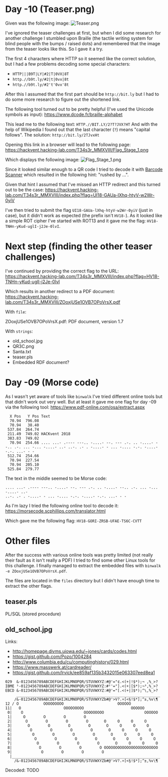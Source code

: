 # Day -10 (Teaser.png)

Given was the following image:
![Teaser.png](teaser/Teaser.png)

I've ignored the teaser challenges at first, but when I did some research for
another challenge I stumbled upon Braille (the tactile writing system for blind
people with the bumps / raised dots) and remembered that the image from the
teaser looks like this. So I gave it a try.

The first 4 characters where HTTP so it seemed like the correct solution, but I
had a few problems decoding some special characters:

- `HTTP|||B9T|LY|#2|T|0VX|8T`
- `http.//b9t.ly/#2|t|0vx|8t`
- `http.//b9t.ly/#2't'0vx'8t`

After this I assumed that the first part should be `http://bit.ly` but I had to
do some more research to figure out the shortened link.

The following tool turned out to be pretty helpful (I've used the Unicode
symbols as input):
https://www.dcode.fr/braille-alphabet

This lead me to the following text: `HTTP.//BIT.LY/2?T?JVX?HT`
And with the help of Wikipedia I found out that the last character (`?`) means
"capital follows".
The solution: `http://bit.ly/2TJvxHt`

Opening this link in a browser will lead to the following page:
https://hackvent.hacking-lab.com/T34s3r_MMXVIII/Flag_Stage_1.png

Which displays the following image:
![Flag_Stage_1.png](teaser/Flag_Stage_1.png)

Since it looked similar enough to a QR code I tried to decode it with
[Barcode Scanner](https://f-droid.org/en/packages/com.google.zxing.client.android/reader)
which resulted in the following hint: "rushed by ...".

Given that hint I assumed that I've missed an HTTP redirect and this turned out
to be the case:
https://hackvent.hacking-lab.com/T34s3r_MMXVIII/index.php?flag=UI18-GAUa-lXhq-htyV-w2Wr-0yiV

I've then tried to submit the flag `UI18-GAUa-lXhq-htyV-w2Wr-0yiV` (just in
case), but it didn't work as expected (the prefix isn't `HV18-`).
As it looked like a simple ROT cipher I've started with ROT13 and it gave me the
flag: `HV18-TNHn-yKud-uglI-j2Je-0lvI`.

# Next step (finding the other teaser challenges)

I've continued by providing the correct flag to the URL:
https://hackvent.hacking-lab.com/T34s3r_MMXVIII/index.php?flag=HV18-TNHn-yKud-uglI-j2Je-0lvI

Which results in another redirect to a PDF document:
https://hackvent.hacking-lab.com/T34s3r_MMXVIII/ZOoxjUSe1OVB7OPoVrsX.pdf

With `file`:

ZOoxjUSe1OVB7OPoVrsX.pdf: PDF document, version 1.7

With `strings`:

- old_school.jpg
- QR3C.png
- Santa.txt
- teaser.pls
- Embedded RDF document?

# Day -09 (Morse code)

As I wasn't yet aware of tools like `binwalk` I've tried different online tools
but that didn't work out very well.
But at least it gave me one flag for day -09 via the following tool:
https://www.pdf-online.com/osa/extract.aspx

```
  X Pos   Y Pos Text
  70.94  796.08
  70.94   38.40
 537.84  264.74
 211.49  749.02 HACKvent 2018
 383.83  749.02
  70.94  254.66 .... ...- .---- ---.. -....- --. --- .-. .. -....- --.. .-. ... -... -....- ..- ..-. .- . -....- - ... -.... -.-. -....- -.-. ...- - -
 512.74  254.66
  70.94  227.54
  70.94  205.10
 525.84  279.77
```

The text in the middle seemed to be Morse code:
```
.... ...- .---- ---.. -....- --. --- .-. .. -....- --.. .-. ... -... -....- ..-
..-. .- . -....- - ... -.... -.-. -....- -.-. ...- - -
```

As I'm lazy I tried the following online tool to decode it:
https://morsecode.scphillips.com/translator.html

Which gave me the following flag: `HV18-GORI-ZRSB-UFAE-TS6C-CVTT`

# Other files

After the success with various online tools was pretty limited (not really their
fault as it isn't really a PDF) I tried to find some other Linux tools for this
challenge. I finally managed to extract the embedded files with
`binwalk -e ZOoxjUSe1OVB7OPoVrsX.pdf`.

The files are located in the `files` directory but I didn't have enough time to
extract the other flags.

## teaser.pls

PL/SQL (stored procedure)

## old_school.jpg

Links:

- http://homepage.divms.uiowa.edu/~jones/cards/codes.html
- https://gist.github.com/Pozo/1004284
- http://www.columbia.edu/cu/computinghistory/029.html
- https://www.masswerk.at/cardreader/
- https://gist.github.com/lrvick/ee859af135b3432015e063307eed8ea1

```
029  &-0123456789ABCDEFGHIJKLMNOPQR/STUVWXYZ:#@'="¢.<(+|!$*);¬ ,%_>?
IBME ¹-0123456789ABCDEFGHIJKLMNOPQR/STUVWXYZ:#²'="].<(+|[$*);¬³,%_>?
EBCD &-0123456789ABCDEFGHIJKLMNOPQR/STUVWXYZ:#@'="[.<(+|]$*);^\,%_>?
     ________________________________________________________________
    /&-0123456789ABCDEFGHIJKLMNOPQR/STUVWXYZb#@'>V?.¤[<§!$*];^±,%v\¶
12 / O           OOOOOOOOO                        OOOOOO
11|   O                   OOOOOOOOO                     OOOOOO
 0|    O                           OOOOOOOOO                  OOOOOO
 1|     O        O        O        O
 2|      O        O        O        O       O     O     O     O
 3|       O        O        O        O       O     O     O     O
 4|        O        O        O        O       O     O     O     O
 5|         O        O        O        O       O     O     O     O
 6|          O        O        O        O       O     O     O     O
 7|           O        O        O        O       O     O     O     O
 8|            O        O        O        O OOOOOOOOOOOOOOOOOOOOOOOO
 9|             O        O        O        O
  |__________________________________________________________________
    /&-0123456789ABCDEFGHIJKLMNOPQR/STUVWXYZb#@'>V?.¤[<§!$*];^±,%v\¶
```

Decoded: TODO
